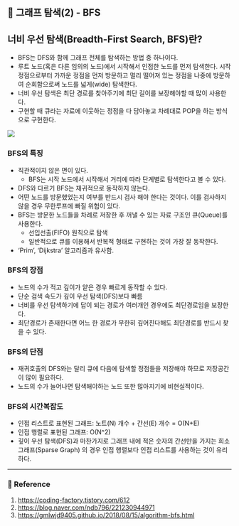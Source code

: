 ## 🌈 그래프 탐색(2) - BFS

## 너비 우선 탐색(Breadth-First Search, BFS)란?

- BFS는 DFS와 함께 그래프 전체를 탐색하는 방법 중 하나이다.
- 루트 노드(혹은 다른 임의의 노드)에서 시작해서 인접한 노드를 먼저 탐색한다. 시작 정점으로부터 가까운 정점을 먼저 방문하고 멀리 떨어져 있는 정점을 나중에 방문하여 순회함으로써 노드를 넓게(wide) 탐색한다.
- 너비 우선 탐색은 최단 경로를 찾아주기에 최단 길이를 보장해야할 때 많이 사용한다. 
- 구현할 때 큐라는 자료에 이웃하는 정점을 다 담아놓고 차례대로 POP을 하는 방식으로 구현한다. 

![](https://images.velog.io/images/lck0827/post/78bfc067-7092-482b-8ce1-447dd309338a/image.png)

### BFS의 특징
- 직관적이지 않은 면이 있다.
  - BFS는 시작 노드에서 시작해서 거리에 따라 단계별로 탐색한다고 볼 수 있다.
- DFS와 다르기 BFS는 재귀적으로 동작하지 않는다.
- 어떤 노드를 방문했었는지 여부를 반드시 검사 해야 한다는 것이다. 이를 검사하지 않을 경우 무한루프에 빠질 위험이 있다.
- BFS는 방문한 노드들을 차례로 저장한 후 꺼낼 수 있는 자료 구조인 큐(Queue)를 사용한다.
  - 선입선출(FIFO) 원칙으로 탐색
  - 일반적으로 큐를 이용해서 반복적 형태로 구현하는 것이 가장 잘 동작한다.
- ‘Prim’, ‘Dijkstra’ 알고리즘과 유사함.

### BFS의 장점
- 노드의 수가 적고 깊이가 얕은 경우 빠르게 동작할 수 있다.
- 단순 검색 속도가 깊이 우선 탐색(DFS)보다 빠름
- 너비를 우선 탐색하기에 답이 되는 경로가 여러개인 경우에도 최단경로임을 보장한다.
- 최단경로가 존재한다면 어느 한 경로가 무한히 깊어진다해도 최단경로를 반드시 찾을 수 있다.

### BFS의 단점
- 재귀호출의 DFS와는 달리 큐에 다음에 탐색할 정점들을 저장해야 하므로 저장공간이 많이 필요하다.
- 노드의 수가 늘어나면 탐색해야하는 노드 또한 많아지기에 비현실적이다.


### BFS의 시간복잡도
- 인접 리스트로 표현된 그래프: 노트(N) 개수 + 간선(E) 개수 = O(N+E)
- 인접 행렬로 표현된 그래프: O(N^2)
- 깊이 우선 탐색(DFS)과 마찬가지로 그래프 내에 적은 숫자의 간선만을 가지는 희소 그래프(Sparse Graph) 의 경우 인접 행렬보다 인접 리스트를 사용하는 것이 유리하다.

---

### 📝 Reference
1. https://coding-factory.tistory.com/612
2. https://blog.naver.com/ndb796/221230944971
3. https://gmlwjd9405.github.io/2018/08/15/algorithm-bfs.html